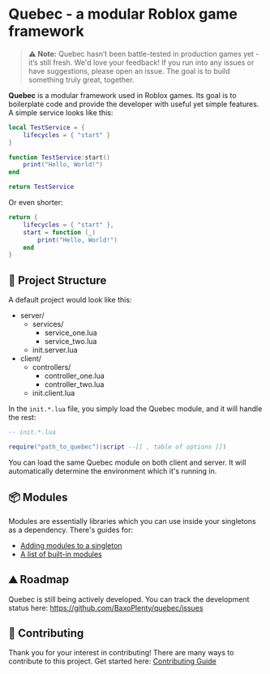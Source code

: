 # Quebec - a modular Roblox game framework

> **⚠️ Note:** Quebec hasn’t been battle-tested in production games yet - it’s still fresh.
> We'd love your feedback! If you run into any issues or have suggestions, please open an issue.
> The goal is to build something truly great, together.

**Quebec** is a modular framework used in Roblox games. Its goal is to boilerplate code and provide the developer with useful yet simple features. A simple service looks like this:

```lua
local TestService = {
    lifecycles = { "start" }
}

function TestService:start()
    print("Hello, World!")
end

return TestService
```

Or even shorter:

```lua
return {
    lifecycles = { "start" },
    start = function (_)
        print("Hello, World!")
    end
}
```

## 📁 Project Structure

A default project would look like this:

-   server/
    -   services/
        -   service_one.lua
        -   service_two.lua
    -   init.server.lua
-   client/
    -   controllers/
        -   controller_one.lua
        -   controller_two.lua
    -   init.client.lua

In the `init.*.lua` file, you simply load the Quebec module, and it will handle the rest:

```lua
-- init.*.lua

require("path_to_quebec")(script --[[ , table of options ]])
```

You can load the same Quebec module on both client and server. It will automatically determine the environment which it's running in.

## 📦 Modules

Modules are essentially libraries which you can use inside your singletons as a dependency. There's guides for:

-   [Adding modules to a singleton](https://baxoplenty.gitbook.io/quebec-docs/modules/requiring-modules)
-   [A list of built-in modules](https://baxoplenty.gitbook.io/quebec-docs/built-in-modules)

## ⛰️ Roadmap

Quebec is still being actively developed. You can track the development status here: https://github.com/BaxoPlenty/quebec/issues

## 🤝 Contributing

Thank you for your interest in contributing! There are many ways to contribute to this project. Get started here: [Contributing Guide](/CONTRIBUTING.md)

